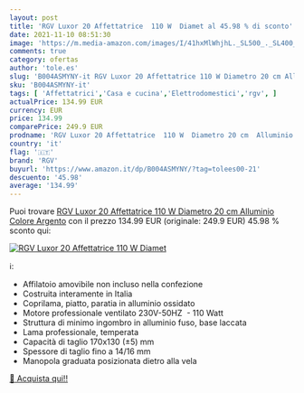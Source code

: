 ```yaml
---
layout: post
title: 'RGV Luxor 20 Affettatrice  110 W  Diamet al 45.98 % di sconto'
date: 2021-11-10 08:51:30
image: 'https://m.media-amazon.com/images/I/41hxMlWhjhL._SL500_._SL400_.jpg'
comments: true
category: ofertas
author: 'tole.es'
slug: 'B004ASMYNY-it RGV Luxor 20 Affettatrice 110 W Diametro 20 cm Alluminio...'
sku: 'B004ASMYNY-it'
tags: [ 'Affettatrici','Casa e cucina','Elettrodomestici','rgv', ]
actualPrice: 134.99 EUR
currency: EUR
price: 134.99
comparePrice: 249.9 EUR
prodname: 'RGV Luxor 20 Affettatrice  110 W  Diametro 20 cm  Alluminio  Colore Argento'
country: 'it'
flag: '🇮🇹'
brand: 'RGV'
buyurl: 'https://www.amazon.it/dp/B004ASMYNY/?tag=tolees00-21'
descuento: '45.98'
average: '134.99'
---
```


Puoi trovare [RGV Luxor 20 Affettatrice  110 W  Diametro 20 cm  Alluminio  Colore Argento](https://www.amazon.it/dp/B004ASMYNY/?tag=tolees00-21) con il prezzo 134.99 EUR (originale: 249.9 EUR) 45.98 % sconto qui:

[![RGV Luxor 20 Affettatrice  110 W  Diamet](https://m.media-amazon.com/images/I/41hxMlWhjhL._SL500_._SL400_.jpg)](https://www.amazon.it/dp/B004ASMYNY/?tag=tolees00-21)

ℹ️:

- Affilatoio amovibile non incluso nella confezione
- Costruita interamente in Italia
- Coprilama, piatto, paratia in alluminio ossidato
- Motore professionale ventilato 230V-50HZ  - 110 Watt
- Struttura di minimo ingombro in alluminio fuso, base laccata
- Lama professionale, temperata
- Capacità di taglio 170x130 (±5) mm
- Spessore di taglio fino a 14/16 mm
- Manopola graduata posizionata dietro alla vela

[🛒 Acquista qui!!](https://www.amazon.it/dp/B004ASMYNY/?tag=tolees00-21)

